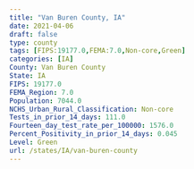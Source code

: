 ```yaml
---
title: "Van Buren County, IA"
date: 2021-04-06
draft: false
type: county
tags: [FIPS:19177.0,FEMA:7.0,Non-core,Green]
categories: [IA]
County: Van Buren County
State: IA
FIPS: 19177.0
FEMA_Region: 7.0
Population: 7044.0
NCHS_Urban_Rural_Classification: Non-core
Tests_in_prior_14_days: 111.0
Fourteen_day_test_rate_per_100000: 1576.0
Percent_Positivity_in_prior_14_days: 0.045
Level: Green
url: /states/IA/van-buren-county
---
```



